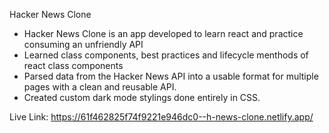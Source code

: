 
Hacker News Clone

- Hacker News Clone is an app developed to learn react and practice consuming an unfriendly API
- Learned class components, best practices and lifecycle menthods of react class components
- Parsed data from the Hacker News API into a usable format for multiple pages with a clean and reusable API.
- Created custom dark mode stylings done entirely in CSS. 

Live Link: https://61f462825f74f9221e946dc0--h-news-clone.netlify.app/ 
